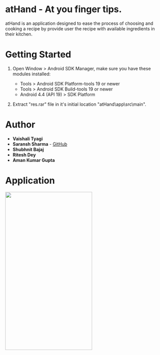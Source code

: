 # atHand - At you finger tips.
   atHand is an application designed to ease the process of
    choosing and cooking a recipe by provide user the recipe with available ingredients in their kitchen.
    
# Getting Started
1. Open Window &gt; Android SDK Manager, make sure you have these modules
    installed:
    * Tools &gt; Android SDK Platform-tools 19 or newer
    * Tools &gt; Android SDK Build-tools 19 or newer
    * Android 4.4 (API 19) &gt; SDK Platform
    
2. Extract "res.rar" file in it's initial location "atHand\app\src\main\".

# Author
* **Vaishali Tyagi**
* **Saransh Sharma** - [GitHub](https://github.com/lukeiceslinger)
* **Shubhnit Bajaj**
* **Ritesh Dey**
* **Aman Kumar Gupta**
# Application
<img src="https://github.com/lukeiceslinger/atHand/blob/main/App.gif" width="275" height="500" />
